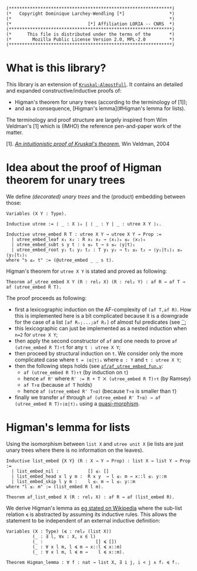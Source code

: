 ```
(**************************************************************)
(*   Copyright Dominique Larchey-Wendling [*]                 *)
(*                                                            *)
(*                             [*] Affiliation LORIA -- CNRS  *)
(**************************************************************)
(*      This file is distributed under the terms of the       *)
(*        Mozilla Public License Version 2.0, MPL-2.0         *)
(**************************************************************)
```

# What is this library?

This library is an extension of [`Kruskal-AlmostFull`](https://github.com/DmxLarchey/Kruskal-AlmostFull).
It contains an detailed and expanded constructive/inductive proofs of:
- Higman's theorem for unary trees (according to the terminology of \[1\]);
- and as a consequence, [Higman's lemma](#Higman's lemma for lists).

The terminology and proof structure are largely inspired from Wim Veldman's \[1\] 
which is (IMHO) the reference pen-and-paper work of the matter.

\[1\]. [_An intuitionistic proof of Kruskal's theorem_](https://link.springer.com/article/10.1007/s00153-003-0207-x), Win Veldman, 2004

# Idea about the proof of Higman theorem for unary trees

We define _(decorated) unary trees_ and the (product) embedding between
those:
```coq
Variables (X Y : Type).

Inductive utree := ⟨ _ : X ⟩₀ | ⟨ _ : Y | _ : utree X Y ⟩₁.
  
Inductive utree_embed R T : utree X Y → utree X Y → Prop :=
  | utree_embed_leaf x₁ x₂ : R x₁ x₂ → ⟨x₁⟩₀ ≤ₑ ⟨x₂⟩₀
  | utree_embed_subt s y t : s ≤ₑ t → s ≤ₑ ⟨y|t⟩₁
  | utree_embed_root y₁ t₁ y₂ t₂ : T y₁ y₂ → t₁ ≤ₑ t₂ → ⟨y₁|t₁⟩₁ ≤ₑ ⟨y₂|t₂⟩₁
where "s ≤ₑ t" := (@utree_embed _ _ s t).
```

Higman's theorem for `utree X Y` is stated and proved as following:
```coq
Theorem af_utree_embed X Y (R : rel₂ X) (R : rel₂ Y) : af R → af T → af (utree_embed R T). 
```

The proof proceeds as following:
- first a lexicographic induction on the AF-complexity of `(af T,af R)`. How this is implemented
  here is a bit complicated because it is a downgrade for the case of a list `[af Rₙ;...;af R₁]`
  of almost ful predicates (see [``](theories/af/af_lex.v);
- this lexicographic can just be implemented as a nested induction when `n=2` for `utree X Y`;
- then apply the second constructor of `af` and one needs to prove `af (utree_embed R T)↑t` for
  any `t : utree X Y`;
- then proceed by structural induction on `t`. We consider only the more complicated case
  where `t = ⟨α|τ⟩₁` where `α : Y` and `τ : utree X Y`;
- then the following steps holds (see [`af/af_utree_embed_fun.v`](theories/af/af_utree_embed_fun.v):
  - `af (utree_embed R T)↑τ` (by induction on `t`)
  - hence `af R'` where `R' := R + T ⨉ (utree_embed R T)↑τ` (by Ramsey)
  - `af T↑α` (because `af T` holds)
  - hence `af (utree_embed R' T↑α)` (because `T↑α` is smaller than `T`)
- finally we transfer `af` through `af (utree_embed R' T↑α) → af (utree_embed R T)↑⟨α|τ⟩₁`
  using a [quasi-morphism](theories/af/af_quasi_morphism.v).

# Higman's lemma for lists

Using the isomorphism between `list X` and `utree unit X` (ie lists are just unary trees where
there is no information on the leaves).

```coq
Inductive list_embed {X Y} (R : X → Y → Prop) : list X → list Y → Prop :=
  | list_embed_nil :           [] ≤ₗ []
  | list_embed_head x l y m :  R x y  → l ≤ₗ m → x::l ≤ₗ y::m
  | list_embed_skip l y m :    l ≤ₗ m → l ≤ₗ y::m
where "l ≤ₗ m" := (list_embed R l m).

Theorem af_list_embed X (R : rel₂ X) : af R → af (list_embed R).
```

We derive Higman's lemma as [eg stated on Wikipedia](https://en.wikipedia.org/w/index.php?title=Higman%27s_lemma&oldid=841018000)
where the sub-list relation `≼` is abstracted by assuming its inductive rules. This allows the statement to be independent of
an external inductive definition:
```coq
Variables (X : Type) (≼ : rel₂ (list X))
          (_ : ∃ l, ∀x : X, x ∈ l) 
          (_ :                    [] ≼ [])
          (_ : ∀ x l m, l ≼ m → x::l ≼ x::m)
          (_ : ∀ x l m, l ≼ m →    l ≼ x::m).

Theorem Higman_lemma : ∀ f : nat → list X, ∃ i j, i < j ∧ fᵢ ≼ fⱼ.
```
